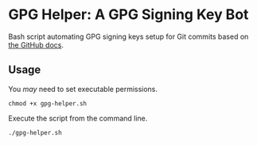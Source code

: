 # GPG Helper: A GPG Signing Key Bot

Bash script automating GPG signing keys setup for Git commits based on [the GitHub docs](https://docs.github.com/en/free-pro-team@latest/github/authenticating-to-github/about-commit-signature-verification).

## Usage

You _may_ need to set executable permissions.

```
chmod +x gpg-helper.sh
```

Execute the script from the command line.

```
./gpg-helper.sh
```

